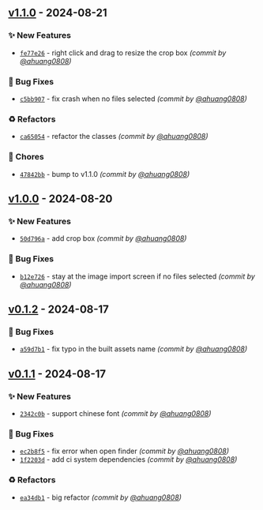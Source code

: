 
## [v1.1.0] - 2024-08-21
### :sparkles: New Features
- [`fe77e26`](https://github.com/ahuang0808/swing-tool-gui/commit/fe77e26b37a30d15de4e9af6d29d386d72abb4d5) - right click and drag to resize the crop box *(commit by [@ahuang0808](https://github.com/ahuang0808))*

### :bug: Bug Fixes
- [`c5bb907`](https://github.com/ahuang0808/swing-tool-gui/commit/c5bb907b17035896767d3837eb6a1eaec1d27d84) - fix crash when no files selected *(commit by [@ahuang0808](https://github.com/ahuang0808))*

### :recycle: Refactors
- [`ca65054`](https://github.com/ahuang0808/swing-tool-gui/commit/ca650542f3d34ee3df577f3b26988a72f238a901) - refactor the classes *(commit by [@ahuang0808](https://github.com/ahuang0808))*

### :wrench: Chores
- [`47842bb`](https://github.com/ahuang0808/swing-tool-gui/commit/47842bb3455f82b6953e53a9ba348d78c78a7588) - bump to v1.1.0 *(commit by [@ahuang0808](https://github.com/ahuang0808))*


## [v1.0.0] - 2024-08-20
### :sparkles: New Features
- [`50d796a`](https://github.com/ahuang0808/swing-tool-gui/commit/50d796ac4e416615be0c2021cce9e867fb9ab9fc) - add crop box *(commit by [@ahuang0808](https://github.com/ahuang0808))*

### :bug: Bug Fixes
- [`b12e726`](https://github.com/ahuang0808/swing-tool-gui/commit/b12e726070783ffa2b3cbbd16a0781d95b403b9e) - stay at the image import screen if no files selected *(commit by [@ahuang0808](https://github.com/ahuang0808))*


## [v0.1.2] - 2024-08-17
### :bug: Bug Fixes
- [`a59d7b1`](https://github.com/ahuang0808/swing-tool-gui/commit/a59d7b1b7fe4674a4c4236504503c5a4363dbe6a) - fix typo in the built assets name *(commit by [@ahuang0808](https://github.com/ahuang0808))*


## [v0.1.1] - 2024-08-17
### :sparkles: New Features
- [`2342c0b`](https://github.com/ahuang0808/swing-tool-gui/commit/2342c0b7bd856a5778d0cd90a1f12060586af767) - support chinese font *(commit by [@ahuang0808](https://github.com/ahuang0808))*

### :bug: Bug Fixes
- [`ec2b8f5`](https://github.com/ahuang0808/swing-tool-gui/commit/ec2b8f51469763ab31e63d06a06e4109b6010655) - fix error when open finder *(commit by [@ahuang0808](https://github.com/ahuang0808))*
- [`1f2203d`](https://github.com/ahuang0808/swing-tool-gui/commit/1f2203d7f68bea19baee362c4abe3a2ca8dcd2b1) - add ci system dependencies *(commit by [@ahuang0808](https://github.com/ahuang0808))*

### :recycle: Refactors
- [`ea34db1`](https://github.com/ahuang0808/swing-tool-gui/commit/ea34db183821b93e9d986b59c3889c4b0137f0b3) - big refactor *(commit by [@ahuang0808](https://github.com/ahuang0808))*

[v0.1.1]: https://github.com/ahuang0808/swing-tool-gui/compare/v0.1.0...v0.1.1
[v0.1.2]: https://github.com/ahuang0808/swing-tool-gui/compare/v0.1.1...v0.1.2
[v1.0.0]: https://github.com/ahuang0808/swing-tool-gui/compare/v0.1.3...v1.0.0
[v1.1.0]: https://github.com/ahuang0808/swing-tool-gui/compare/v1.0.0...v1.1.0
